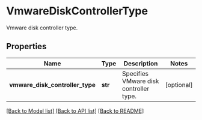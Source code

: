 # VmwareDiskControllerType

Vmware disk controller type.

## Properties
Name | Type | Description | Notes
------------ | ------------- | ------------- | -------------
**vmware_disk_controller_type** | **str** | Specifies VMware disk controller type. | [optional] 

[[Back to Model list]](../README.md#documentation-for-models) [[Back to API list]](../README.md#documentation-for-api-endpoints) [[Back to README]](../README.md)


